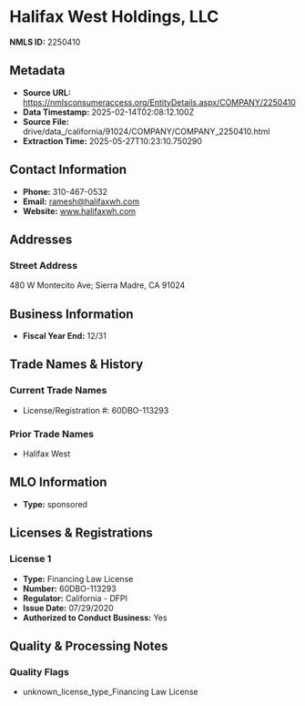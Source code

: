 # Halifax West Holdings, LLC

**NMLS ID:** 2250410

## Metadata
- **Source URL:** https://nmlsconsumeraccess.org/EntityDetails.aspx/COMPANY/2250410
- **Data Timestamp:** 2025-02-14T02:08:12.100Z
- **Source File:** drive/data_/california/91024/COMPANY/COMPANY_2250410.html
- **Extraction Time:** 2025-05-27T10:23:10.750290

## Contact Information
- **Phone:** 310-467-0532
- **Email:** ramesh@halifaxwh.com
- **Website:** www.halifaxwh.com

## Addresses
### Street Address
480 W Montecito Ave; Sierra Madre, CA 91024

## Business Information
- **Fiscal Year End:** 12/31

## Trade Names & History
### Current Trade Names
- License/Registration #: 60DBO-113293

### Prior Trade Names
- Halifax West

## MLO Information
- **Type:** sponsored

## Licenses & Registrations

### License 1
- **Type:** Financing Law License
- **Number:** 60DBO-113293
- **Regulator:** California - DFPI
- **Issue Date:** 07/29/2020
- **Authorized to Conduct Business:** Yes

## Quality & Processing Notes
### Quality Flags
- unknown_license_type_Financing Law License
